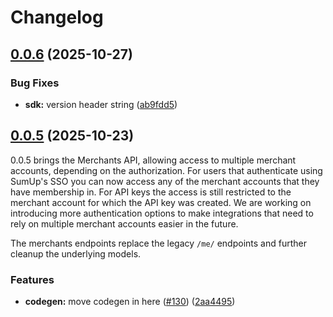 # Changelog

## [0.0.6](https://github.com/sumup/sumup-ts/compare/v0.0.5...v0.0.6) (2025-10-27)


### Bug Fixes

* **sdk:** version header string ([ab9fdd5](https://github.com/sumup/sumup-ts/commit/ab9fdd5722de584545a19b8ac49d523edd92c223))

## [0.0.5](https://github.com/sumup/sumup-ts/compare/v0.0.4...v0.0.5) (2025-10-23)

0.0.5 brings the Merchants API, allowing access to multiple merchant accounts, depending on the authorization. For users that authenticate using SumUp's SSO you can now access any of the merchant accounts that they have membership in. For API keys the access is still restricted to the merchant account for which the API key was created. We are working on introducing more authentication options to make integrations that need to rely on multiple merchant accounts easier in the future.

The merchants endpoints replace the legacy `/me/` endpoints and further cleanup the underlying models.

### Features

* **codegen:** move codegen in here ([#130](https://github.com/sumup/sumup-ts/issues/130)) ([2aa4495](https://github.com/sumup/sumup-ts/commit/2aa4495455a9c3f0002f2c3694db827491c9480b))
